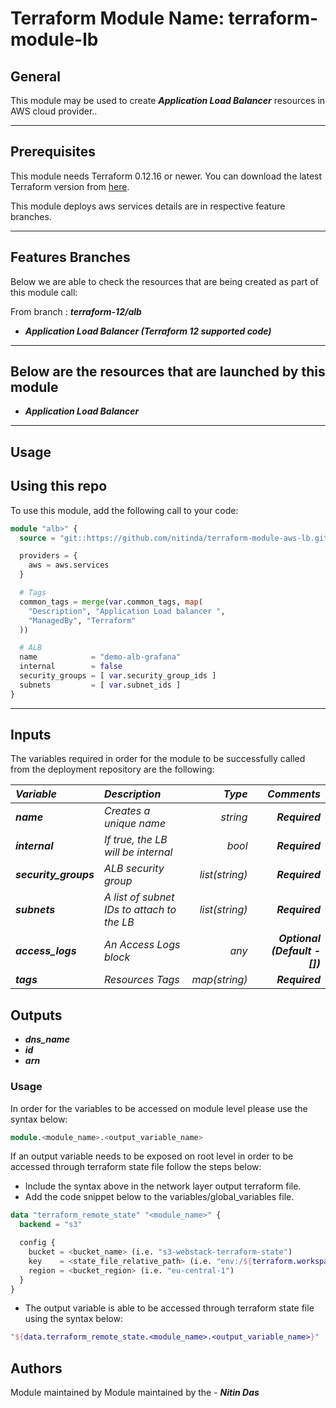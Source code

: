# Terraform Module Name: terraform-module-lb


## General

This module may be used to create **_Application Load Balancer_** resources in AWS cloud provider..

---


## Prerequisites

This module needs Terraform 0.12.16 or newer.
You can download the latest Terraform version from [here](https://www.terraform.io/downloads.html).

This module deploys aws services details are in respective feature branches.

---

## Features Branches

Below we are able to check the resources that are being created as part of this module call:

From branch : **_terraform-12/alb_**

* **_Application Load Balancer (Terraform 12 supported code)_**



---

## Below are the resources that are launched by this module

* **_Application Load Balancer_**


---

## Usage

## Using this repo

To use this module, add the following call to your code:

```tf
module "alb>" {
  source = "git::https://github.com/nitinda/terraform-module-aws-lb.git?ref=terraform-12/alb"

  providers = {
    aws = aws.services
  }

  # Tags
  common_tags = merge(var.common_tags, map(
    "Description", "Application Load balancer ",
    "ManagedBy", "Terraform"
  ))

  # ALB
  name            = "demo-alb-grafana"
  internal        = false
  security_groups = [ var.security_group_ids ]
  subnets         = [ var.subnet_ids ]
}

```

---

## Inputs

The variables required in order for the module to be successfully called from the deployment repository are the following:


|**_Variable_** | **_Description_** | **_Type_** | **_Comments_** |
|:----|:----|-----:|-----:|
| **_name_** | _Creates a unique name_ | _string_ | **_Required_** |
| **_internal_** | _If true, the LB will be internal_ | _bool_ | **_Required_** |
| **_security\_groups_** | _ALB security group_ | _list(string)_ | **_Required_** |
| **_subnets_** | _A list of subnet IDs to attach to the LB_ | _list(string)_ | **_Required_** |
| **_access\_logs_** | _An Access Logs block_ | _any_ | **_Optional (Default - [])_** |
| **_tags_** | _Resources Tags_ | _map(string)_ | **_Required_** |




## Outputs

* **_dns\_name_**
* **_id_**
* **_arn_**




### Usage
In order for the variables to be accessed on module level please use the syntax below:

```tf
module.<module_name>.<output_variable_name>
```

If an output variable needs to be exposed on root level in order to be accessed through terraform state file follow the steps below:

- Include the syntax above in the network layer output terraform file.
- Add the code snippet below to the variables/global_variables file.

```tf
data "terraform_remote_state" "<module_name>" {
  backend = "s3"

  config {
    bucket = <bucket_name> (i.e. "s3-webstack-terraform-state")
    key    = <state_file_relative_path> (i.e. "env:/${terraform.workspace}/4_Networking/terraform.tfstate")
    region = <bucket_region> (i.e. "eu-central-1")
  }
}
```

- The output variable is able to be accessed through terraform state file using the syntax below:

```tf
"${data.terraform_remote_state.<module_name>.<output_variable_name>}"
```

## Authors
Module maintained by Module maintained by the - **_Nitin Das_**